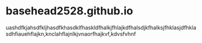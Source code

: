 # basehead2528.github.io

uashdfkjahsdfkljhasdfkhasdklfhaskldfhalkjfhlajkdfhalsdjkfhalksjfhklasjdfhklasdhfiauehflajkn,knclahflajnlkjvnaorfhajkvf,kdvsfvhnf
